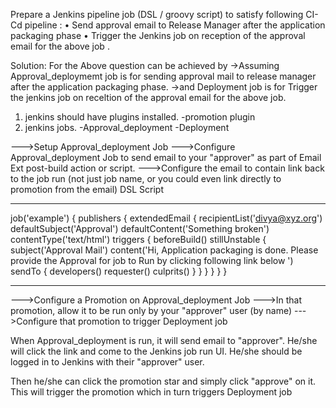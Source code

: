 Prepare a Jenkins pipeline job (DSL / groovy script) to satisfy following CI-Cd pipeline :
•	Send approval email to Release Manager after the application packaging phase 
•	Trigger the Jenkins job  on reception of the approval email for the above job .

Solution:
For the Above question can be achieved by
->Assuming Approval_deploymemt job is for sending approval mail to release manager after the application packaging phase.
->and Deployment job is for Trigger the jenkins job on receltion of the approval email for the above job.


1) jenkins should have plugins installed.
  -promotion plugin
2) jenkins jobs.
   -Approval_deployment
   -Deployment
   
  --->Setup Approval_deployment Job
  --->Configure Approval_deployment Job to send email to your "approver" as part of Email Ext post-build action or script.
  --->Configure the email to contain link back to the job run (not just job name, or you could even link directly to promotion from the email)
DSL Script 
****************************************************************
job('example') {
    publishers {
        extendedEmail {
            recipientList('divya@xyz.org')
            defaultSubject('Approval')
            defaultContent('Something broken')
            contentType('text/html')
            triggers {
                beforeBuild()
                stillUnstable {
                    subject('Approval Mail')
                    content('Hi,
                             Application packaging is done.
                             Please provide the Approval for job 
                             to Run by clicking following link
                             below <Promotion URL>')
                    sendTo {
                        developers()
                        requester()
                        culprits()
                    }
                }
            }
        }
    }
}
**************************************************************************
 --->Configure a Promotion on Approval_deployment Job 
 --->In that promotion, allow it to be run only by your "approver" user (by name)
 --->Configure that promotion to trigger Deployment job

When Approval_deployment is run, it will send email to "approver". He/she will click the link and come to the Jenkins job run UI. He/she should be logged in to Jenkins with their "approver" user.

Then he/she can click the promotion star and simply click "approve" on it. This will trigger the promotion which in turn triggers Deployment job

